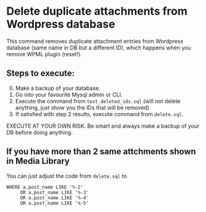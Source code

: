 # Delete duplicate attachments from Wordpress database

This command removes duplicate attachment entries from Wordpress database (same name in DB but a different ID), which happens when you remove WPML plugin (reset!). 

## Steps to execute: ##

0. Make a backup of your database.
1. Go into your favourite Mysql admin or CLI.
2. Execute the command from `test_deleted_ids.sql` (will not delete anything, just show you the IDs that will be removed)
3. If satisfied with step 2 results, execute command from `delete.sql`. 

EXECUTE AT YOUR OWN RISK. Be smart and always make a backup of your DB before doing anything. 

## If you have more than 2 same attchments shown in Media Library
You can just adjust the code from `delete.sql` to 

```
WHERE a.post_name LIKE '%-2'
     OR a.post_name LIKE '%-3'
     OR a.post_name LIKE '%-4'
     OR a.post_name LIKE '%-5'
 ```

